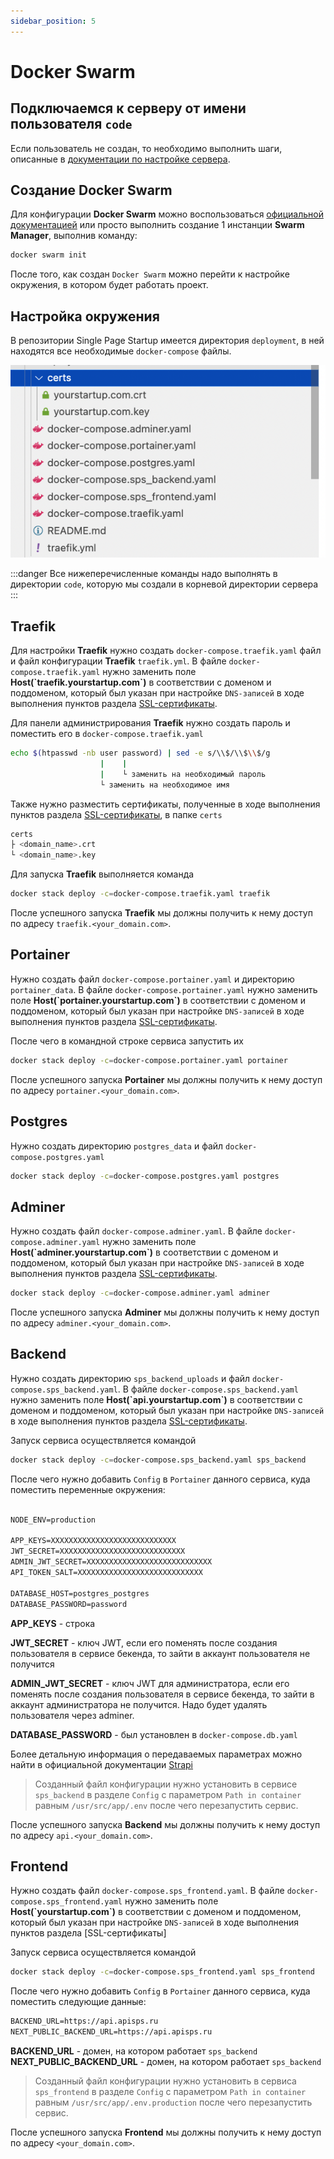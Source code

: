 ```yaml
---
sidebar_position: 5
---
```


# Docker Swarm

## Подключаемся к серверу от имени пользователя `code`

Если пользователь не создан, то необходимо выполнить шаги, описанные в [документации по настройке сервера](http://localhost:3333/docs/deployment/server).

## Создание Docker Swarm

Для конфигурации **Docker Swarm** можно воспользоваться [официальной документацией](https://docs.docker.com/engine/swarm/swarm-tutorial/create-swarm/) или просто выполнить создание 1 инстанции **Swarm Manager**, выполнив команду:

```bash
docker swarm init
```

После того, как создан `Docker Swarm` можно перейти к настройке окружения, в котором будет работать проект.

## Настройка окружения

В репозитории Single Page Startup имеется директория `deployment`, в ней находятся все необходимые `docker-compose` файлы.

![Directory](./img/directory.png)

:::danger
Все нижеперечисленные команды надо выполнять в директории `code`, которую мы создали в корневой директории сервера
:::

## Traefik

Для настройки **Traefik** нужно создать `docker-compose.traefik.yaml` файл и файл конфигурации **Traefik** `traefik.yml`. В файле `docker-compose.traefik.yaml` нужно заменить поле **Host(\`traefik.yourstartup.com\`)** в соответствии с доменом и поддоменом, который был указан при настройке `DNS-записей` в ходе выполнения пунктов раздела [SSL-сертификаты](/docs/deployment/certificates).

Для панели администрирования **Traefik** нужно создать пароль и поместить его в `docker-compose.traefik.yaml`

```bash
echo $(htpasswd -nb user password) | sed -e s/\\$/\\$\\$/g
			        |    |
					|    └ заменить на необходимый пароль
					└ заменить на необходимое имя
```

Также нужно разместить сертификаты, полученные в ходе выполнения пунктов раздела [SSL-сертификаты](/docs/deployment/certificates), в папке `certs`

```bash
certs
├ <domain_name>.crt
└ <domain_name>.key
```

Для запуска **Traefik** выполняется команда

```bash
docker stack deploy -c=docker-compose.traefik.yaml traefik
```

После успешного запуска **Traefik** мы должны получить к нему доступ по адресу `traefik.<your_domain.com>`.

## Portainer

Нужно создать файл `docker-compose.portainer.yaml` и директорию `portainer_data`. В файле `docker-compose.portainer.yaml` нужно заменить поле **Host(\`portainer.yourstartup.com\`)** в соответствии с доменом и поддоменом, который был указан при настройке `DNS-записей` в ходе выполнения пунктов раздела [SSL-сертификаты](/docs/deployment/certificates).

После чего в командной строке сервиса запустить их

```bash
docker stack deploy -c=docker-compose.portainer.yaml portainer
```

После успешного запуска **Portainer** мы должны получить к нему доступ по адресу `portainer.<your_domain.com>`.

## Postgres

Нужно создать директорию `postgres_data` и файл `docker-compose.postgres.yaml`

```bash
docker stack deploy -c=docker-compose.postgres.yaml postgres
```

## Adminer

Нужно создать файл `docker-compose.adminer.yaml`. В файле `docker-compose.adminer.yaml` нужно заменить поле **Host(\`adminer.yourstartup.com\`)** в соответствии с доменом и поддоменом, который был указан при настройке `DNS-записей` в ходе выполнения пунктов раздела [SSL-сертификаты](/docs/deployment/certificates).

```bash
docker stack deploy -c=docker-compose.adminer.yaml adminer
```

После успешного запуска **Adminer** мы должны получить к нему доступ по адресу `adminer.<your_domain.com>`.

## Backend

Нужно создать директорию `sps_backend_uploads` и файл `docker-compose.sps_backend.yaml`. В файле `docker-compose.sps_backend.yaml` нужно заменить поле **Host(\`api.yourstartup.com\`)** в соответствии с доменом и поддоменом, который был указан при настройке `DNS-записей` в ходе выполнения пунктов раздела [SSL-сертификаты](/docs/deployment/certificates).

Запуск сервиса осуществляется командой

```bash
docker stack deploy -c=docker-compose.sps_backend.yaml sps_backend
```

После чего нужно добавить `Config` в `Portainer` данного сервиса, куда поместить переменные окружения:

```txt

NODE_ENV=production

APP_KEYS=XXXXXXXXXXXXXXXXXXXXXXXXXXXX
JWT_SECRET=XXXXXXXXXXXXXXXXXXXXXXXXXXXX
ADMIN_JWT_SECRET=XXXXXXXXXXXXXXXXXXXXXXXXXXXX
API_TOKEN_SALT=XXXXXXXXXXXXXXXXXXXXXXXXXXXX

DATABASE_HOST=postgres_postgres
DATABASE_PASSWORD=password
```

**APP_KEYS** - строка

**JWT_SECRET** - ключ JWT, если его поменять после создания пользователя в сервисе бекенда, то зайти в аккаунт пользователя не получится

**ADMIN_JWT_SECRET** - ключ JWT для администратора, если его поменять после создания пользователя в сервисе бекенда, то зайти в аккаунт администратора не получится. Надо будет удалять пользователя через adminer.

**DATABASE_PASSWORD** - был установлен в `docker-compose.db.yaml`

Более детальную информация о передаваемых параметрах можно найти в официальной документации [Strapi](https://docs.strapi.io/developer-docs/latest/setup-deployment-guides/configurations.html)

> Созданный файл конфигурации нужно установить в сервисе `sps_backend` в разделе `Config` с параметром `Path in container` равным `/usr/src/app/.env` после чего перезапустить сервис.

После успешного запуска **Backend** мы должны получить к нему доступ по адресу `api.<your_domain.com>`.

## Frontend

Нужно создать файл `docker-compose.sps_frontend.yaml`. В файле `docker-compose.sps_frontend.yaml` нужно заменить поле **Host(\`yourstartup.com\`)** в соответствии с доменом и поддоменом, который был указан при настройке `DNS-записей` в ходе выполнения пунктов раздела [SSL-сертификаты]

Запуск сервиса осуществляется командой

```bash
docker stack deploy -c=docker-compose.sps_frontend.yaml sps_frontend
```

После чего нужно добавить `Config` в `Portainer` данного сервиса, куда поместить следующие данные:

```txt
BACKEND_URL=https://api.apisps.ru
NEXT_PUBLIC_BACKEND_URL=https://api.apisps.ru
```

**BACKEND_URL** - домен, на котором работает `sps_backend`
**NEXT_PUBLIC_BACKEND_URL** - домен, на котором работает `sps_backend`

> Созданный файл конфигурации нужно установить в сервиса `sps_frontend` в разделе `Config` с параметром `Path in container` равным `/usr/src/app/.env.production` после чего перезапустить сервис.

После успешного запуска **Frontend** мы должны получить к нему доступ по адресу `<your_domain.com>`.
